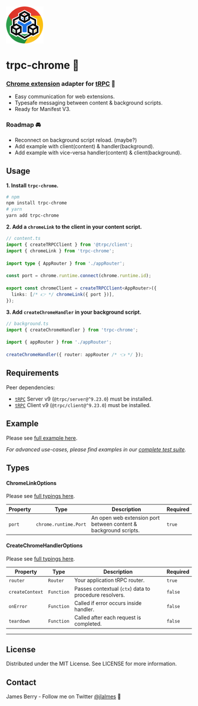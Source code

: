 <p align="left">
  <a href="/">
    <img src="./assets/trpc-chrome.svg" alt="tRPC-Chrome" height="100"/>
  </a>
</p>

# trpc-chrome 🚧

### **[Chrome extension](https://developer.chrome.com/docs/extensions/mv3/) adapter for [tRPC](https://trpc.io/)** 🧩

- Easy communication for web extensions.
- Typesafe messaging between content & background scripts.
- Ready for Manifest V3.

### Roadmap 🚘

- Reconnect on background script reload. (maybe?)
- Add example with client(content) & handler(background).
- Add example with vice-versa handler(content) & client(background).

## Usage

**1. Install `trpc-chrome`.**

```bash
# npm
npm install trpc-chrome
# yarn
yarn add trpc-chrome
```

**2. Add a `chromeLink` to the client in your content script.**

```typescript
// content.ts
import { createTRPCClient } from '@trpc/client';
import { chromeLink } from 'trpc-chrome';

import type { AppRouter } from './appRouter';

const port = chrome.runtime.connect(chrome.runtime.id);

export const chromeClient = createTRPCClient<AppRouter>({
  links: [/* 👉 */ chromeLink({ port })],
});
```

**3. Add `createChromeHandler` in your background script.**

```typescript
// background.ts
import { createChromeHandler } from 'trpc-chrome';

import { appRouter } from './appRouter';

createChromeHandler({ router: appRouter /* 👈 */ });
```

## Requirements

Peer dependencies:

- [`tRPC`](https://github.com/trpc/trpc) Server v9 (`@trpc/server@^9.23.0`) must be installed.
- [`tRPC`](https://github.com/trpc/trpc) Client v9 (`@trpc/client@^9.23.0`) must be installed.

## Example

Please see [full example here](example).

_For advanced use-cases, please find examples in our [complete test suite](test)._

## Types

#### ChromeLinkOptions

Please see [full typings here](src/link.ts).

| Property | Type                  | Description                                                      | Required |
| -------- | --------------------- | ---------------------------------------------------------------- | -------- |
| `port`   | `chrome.runtime.Port` | An open web extension port between content & background scripts. | `true`   |

#### CreateChromeHandlerOptions

Please see [full typings here](src/handler.ts).

| Property        | Type       | Description                                            | Required |
| --------------- | ---------- | ------------------------------------------------------ | -------- |
| `router`        | `Router`   | Your application tRPC router.                          | `true`   |
| `createContext` | `Function` | Passes contextual (`ctx`) data to procedure resolvers. | `false`  |
| `onError`       | `Function` | Called if error occurs inside handler.                 | `false`  |
| `teardown`      | `Function` | Called after each request is completed.                | `false`  |

---

## License

Distributed under the MIT License. See LICENSE for more information.

## Contact

James Berry - Follow me on Twitter [@jlalmes](https://twitter.com/jlalmes) 💚
